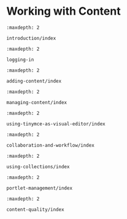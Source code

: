 # Working with Content

```{toctree}
:maxdepth: 2

introduction/index
```

```{toctree}
:maxdepth: 2

logging-in
```

```{toctree}
:maxdepth: 2

adding-content/index
```

```{toctree}
:maxdepth: 2

managing-content/index
```

```{toctree}
:maxdepth: 2

using-tinymce-as-visual-editor/index
```

```{toctree}
:maxdepth: 2

collaboration-and-workflow/index
```

```{toctree}
:maxdepth: 2

using-collections/index
```

```{toctree}
:maxdepth: 2

portlet-management/index
```

```{toctree}
:maxdepth: 2

content-quality/index
```
